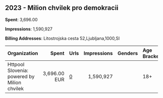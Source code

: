 ## 2023 - Milion chvilek pro demokracii 
**Spent**: 3,696.00

**Impressions**: 1,590,927

**Billing Addresses**: Litostrojska cesta 52,Ljubljana,1000,SI

|Organization|Spent|Urls|Impressions|Genders|Age Brackets|Country Codes|
|:---|---:|:---|---:|:---|:---|:---|
|Httpool Slovenia: powered by Milion chvilek|3,696.00 EUR|[0](https://www.snap.com/political-ads/asset/571f63815ab9e3a0aecf38d9fe6a43668bb42c04a8e01e20dce4c62a7446acbb?mediaType=mp4)|1,590,927||18+|czech republic|
